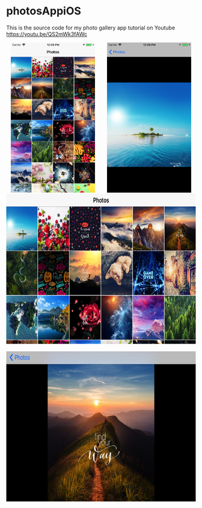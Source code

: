 # photosAppiOS
This is the source code for my photo gallery app tutorial on Youtube https://youtu.be/QS2mWk3fAWc

<p align="center">
<img height="400" src="https://github.com/Akhilendra/photosAppiOS/blob/master/Simulator%20Screen%20Shot%20-%20iPhone%206%20-%202017-10-05%20at%2012.05.43.png" />
&nbsp&nbsp&nbsp&nbsp&nbsp&nbsp
<img height="400" src="https://github.com/Akhilendra/photosAppiOS/blob/master/Simulator%20Screen%20Shot%20-%20iPhone%206%20-%202017-10-05%20at%2012.06.03.png" />
<br>
<img height="400" src="https://github.com/Akhilendra/photosAppiOS/blob/master/Simulator%20Screen%20Shot%20-%20iPhone%206%20-%202017-10-05%20at%2012.06.09.png" />
&nbsp&nbsp&nbsp&nbsp&nbsp&nbsp
<img height="400" src="https://github.com/Akhilendra/photosAppiOS/blob/master/Simulator%20Screen%20Shot%20-%20iPhone%206%20-%202017-10-05%20at%2012.06.19.png" /> 
</p>
